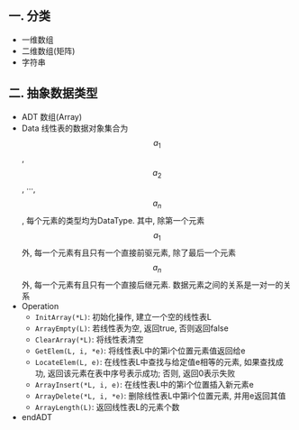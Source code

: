 ## 一. 分类
- 一维数组
- 二维数组(矩阵)
- 字符串

## 二. 抽象数据类型
- ADT 数组(Array)  
- Data
线性表的数据对象集合为$$ a_1 $$, $$ a_2 $$, ···, $$ a_n $$ , 每个元素的类型均为DataType. 其中, 除第一个元素$$ a_1 $$外, 每一个元素有且只有一个直接前驱元素, 除了最后一个元素$$ a_n $$外, 每一个元素有且只有一个直接后继元素. 数据元素之间的关系是一对一的关系
 - Operation
    - `InitArray(*L)`: 初始化操作, 建立一个空的线性表L
    - `ArrayEmpty(L)`: 若线性表为空, 返回true, 否则返回false
    - `ClearArray(*L)`: 将线性表清空
    - `GetElem(L, i, *e)`: 将线性表L中的第i个位置元素值返回给e
    - `LocateElem(L, e)`: 在线性表L中查找与给定值e相等的元素, 如果查找成功, 返回该元素在表中序号表示成功; 否则, 返回0表示失败
    - `ArrayInsert(*L, i, e)`: 在线性表L中的第i个位置插入新元素e
    - `ArrayDelete(*L, i, *e)`: 删除线性表L中第i个位置元素, 并用e返回其值
    - `ArrayLength(L)`: 返回线性表L的元素个数
- endADT